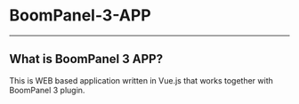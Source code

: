 # BoomPanel-3-APP
---
## What is BoomPanel 3 APP?
This is WEB based application written in Vue.js that works together with BoomPanel 3 plugin.  
